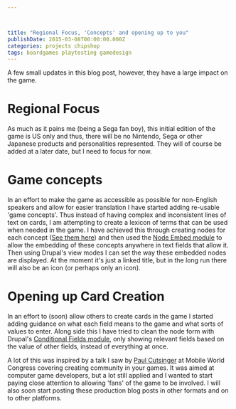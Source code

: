 ```yaml
---



title: "Regional Focus, 'Concepts' and opening up to you"
publishDate: 2015-03-08T00:00:00.000Z
categories: projects chipshop
tags: boardgames playtesting gamedesign
---
```


A few small updates in this blog post, however, they have a large impact on the game.

# Regional Focus
As much as it pains me (being a Sega fan boy), this initial edition of the game is US only and thus, there will be no Nintendo, Sega or other Japanese products and personalities represented. They will of course be added at a later date, but I need to focus for now.

# Game concepts
In an effort to make the game as accessible as possible for non-English speakers and allow for easier translation I have started adding re-usable 'game concepts'. Thus instead of having complex and inconsistent lines of text on cards, I am attempting to create a lexicon of terms that can be used when needed in the game. I have achieved this through creating nodes for each concept ([See them here](/manual/concepts)) and then used the [Node Embed module](https://www.drupal.org/project/node_embed) to allow the embedding of these concepts anywhere in text fields that allow it. Then using Drupal's view modes I can set the way these embedded nodes are displayed. At the moment it's just a linked title, but in the long run there will also be an icon (or perhaps only an icon).

# Opening up Card Creation
In an effort to (soon) allow others to create cards in the game I started adding guidance on what each field means to the game and what sorts of values to enter. Along side this I have tried to clean the node form with Drupal's [Conditional Fields module](https://www.drupal.org/project/conditional_fields), only showing relevant fields based on the value of other fields, instead of everything at once.

A lot of this was inspired by a talk I saw by [Paul Cutsinger](https://twitter.com/PaulCutsinger) at Mobile World Congress covering creating community in your games. It was aimed at computer game developers, but a lot still applied and I wanted to start paying close attention to allowing 'fans' of the game to be involved. I will also soon start posting these production blog posts in other formats and on to other platforms.
